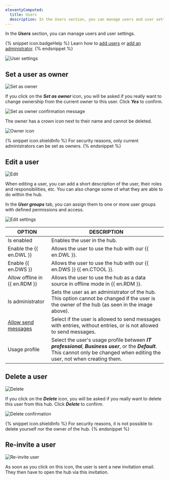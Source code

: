 ```yaml
---
eleventyComputed:
  title: Users
  description: In the Users section, you can manage users and user settings.
---
```

In the ***Users*** section, you can manage users and user settings.

{% snippet icon.badgeHelp %}
Learn how to [add users](/hub/web-interface/administration/management/users/create-invite-users/) or [add an administrator](/hub/web-interface/administration/management/users/administrator-invite/).
{% endsnippet %}  

![User settings](https://webdevolutions.azureedge.net/docs/en/hub/Hub2270.png) 

## Set a user as owner

![Set as owner](https://webdevolutions.azureedge.net/docs/en/hub/Hub2273.png) 

If you click on the ***Set as owner*** icon, you will be asked if you really want to change ownership from the current owner to this user. Click ***Yes*** to confirm.

![Set as owner confirmation message](https://webdevolutions.azureedge.net/docs/en/hub/Hub2271.png) 

The owner has a crown icon next to their name and cannot be deleted.

![Owner icon](https://webdevolutions.azureedge.net/docs/en/hub/Hub2272.png) 

{% snippet icon.shieldInfo %}
For security reasons, only current administrators can be set as owners.
{% endsnippet %}  

## Edit a user

![Edit](https://webdevolutions.azureedge.net/docs/en/hub/Hub2274.png) 

When editing a user, you can add a short description of the user, their roles and responsibilities, etc. You can also change some of what they are able to do within the hub.  

In the ***User groups*** tab, you can assign them to one or more user groups with defined permissions and access.

![Edit settings](https://webdevolutions.azureedge.net/docs/en/hub/Hub2277.png) 

| OPTION                           | DESCRIPTION                                                                                                                                                                                                                       |
|----------------------------------|-----------------------------------------------------------------------------------------------------------------------------------------------------------------------------------------------------------------------------------|
| Is enabled                       | Enables the user in the hub.                                                                                                                                                                                                     |
| Enable the {{ en.DWL }}               | Allows the user to use the hub with our {{ en.DWL }}.                                                                                                                                                             |
| Enable {{ en.DWS }}               | Allows the user to use the hub with our {{ en.DWS }} {{ en.CTOOL }}.                                                                                                                                                                |
| Allow offline in {{ en.RDM }}     | Allows the user to use the hub as a data source in offline mode in {{ en.RDM }}.                                                                                                                                                  |
| Is administrator                  | Sets the user as an administrator of the hub. This option cannot be changed if the user is the owner of the hub (as seen in the image above).                                                                                   |
| [Allow send messages](hub/web-interface/secure-messages/) | Select if the user is allowed to send messages with entries, without entries, or is not allowed to send messages.                                                                                                            |
| Usage profile                     | Select the user's usage profile between ***IT professional***, ***Business user***, or the ***Default***. This cannot only be changed when editing the user, not when creating them.                                           |

## Delete a user

![Delete](https://webdevolutions.azureedge.net/docs/en/hub/Hub2275.png) 

If you click on the ***Delete*** icon, you will be asked if you really want to delete this user from this hub. Click ***Delete*** to confirm.

![Delete confirmation](https://webdevolutions.azureedge.net/docs/en/hub/Hub2278.png) 

{% snippet icon.shieldInfo %}
For security reasons, it is not possible to delete yourself nor the owner of the hub.
{% endsnippet %}  

## Re-invite a user

![Re-invite user](https://webdevolutions.azureedge.net/docs/en/hub/Hub2276.png) 

As soon as you click on this icon, the user is sent a new invitation email. They then have to open the hub via this invitation.
